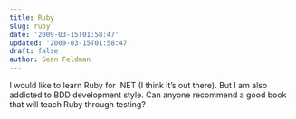 ```yaml
---
title: Ruby
slug: ruby
date: '2009-03-15T01:58:47'
updated: '2009-03-15T01:58:47'
draft: false
author: Sean Feldman
---
```



I would like to learn Ruby for .NET (I think it’s out there). But I am also addicted to BDD development style. Can anyone recommend a good book that will teach Ruby through testing?



